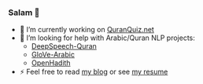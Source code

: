 ### Salam 👋

- 🔭 I’m currently working on [QuranQuiz.net](https://quranquiz.net/)
- 👯 I’m looking for help with Arabic/Quran NLP projects:
  - [DeepSpeech-Quran](https://github.com/tarekeldeeb/DeepSpeech-Quran#readme)
  - [GloVe-Arabic](https://github.com/tarekeldeeb/GloVe-Arabic#readme)
  - [OpenHadith](https://github.com/tarekeldeeb/OpenHadith#readme)
- ⚡ Feel free to read [my blog](https://tarekeldeeb.github.io) or see [my resume](https://tarekeldeeb.github.io/myResume)
